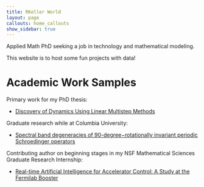 ```yaml
---
title: RKeller World
layout: page
callouts: home_callouts
show_sidebar: true
---
```



Applied Math PhD seeking a job in technology and mathematical modeling. 

This website is to host some fun projects with data!


# Academic Work Samples
Primary work for my PhD thesis:
- [Discovery of Dynamics Using Linear Multistep Methods](https://arxiv.org/abs/1912.12728)

Graduate research while at Columbia University:
- [Spectral band degeneracies of 90-degree−rotationally invariant periodic Schroedinger operators](https://arxiv.org/abs/1802.06812)

Contributing author on beginning stages in my NSF Mathematical Sciences Graduate Research Internship:   
- [Real-time Artificial Intelligence for Accelerator Control: A Study at the Fermilab Booster](https://arxiv.org/abs/2011.07371)